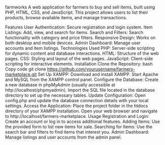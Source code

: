 farmworks
A web application for farmers to buy and sell items, built using PHP, HTML, CSS, and JavaScript. This project allows users to list their products, browse available items, and manage transactions.

Features
User Authentication: Secure registration and login system.
Item Listings: Add, view, and search for items.
Search and Filters: Search functionality with category and price filters.
Responsive Design: Works on both desktop and mobile devices.
Admin Dashboard: Manage user accounts and item listings.
Technologies Used
PHP: Server-side scripting for dynamic content and database interactions.
HTML: Structure of the web pages.
CSS: Styling and layout of the web pages.
JavaScript: Client-side scripting for interactive elements.
Installation
Clone the Repository:
bash
Copy code
git clone https://github.com/yourusername/farmers-marketplace.git
Set Up XAMPP:
Download and install XAMPP.
Start Apache and MySQL from the XAMPP control panel.
Configure the Database:
Create a new database in phpMyAdmin (usually accessible at http://localhost/phpmyadmin).
Import the SQL file located in the database directory to set up the necessary tables.
Update Configuration:
Open config.php and update the database connection details with your local settings.
Access the Application:
Place the project folder in the htdocs directory of your XAMPP installation.
Open your web browser and navigate to http://localhost/farmers-marketplace.
Usage
Registration and Login: Create an account or log in to access additional features.
Adding Items: Use the provided form to list new items for sale.
Searching for Items: Use the search bar and filters to find items that interest you.
Admin Dashboard: Manage listings and user accounts from the admin panel.
